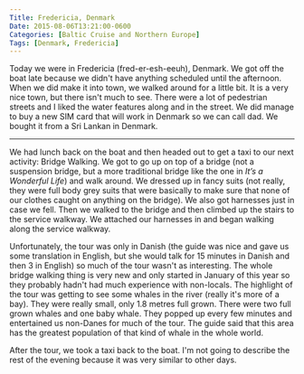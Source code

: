 ```yaml
---
Title: Fredericia, Denmark
Date: 2015-08-06T13:21:00-0600
Categories: [Baltic Cruise and Northern Europe]
Tags: [Denmark, Fredericia]
---
```


Today we were in Fredericia (fred-er-esh-eeuh), Denmark. We got off the boat
late because we didn't have anything scheduled until the afternoon.  When we did
make it into town, we walked around for a little bit. It is a very nice town,
but there isn't much to see. There were a lot of pedestrian streets and I liked
the water features along and in the street. We did manage to buy a new SIM card
that will work in Denmark so we can call dad. We bought it from a Sri Lankan in
Denmark.

------------------------------------------------------------------------

We had lunch back on the boat and then headed out to get a taxi to our next
activity: Bridge Walking. We got to go up on top of a bridge (not a suspension
bridge, but a more traditional bridge like the one in *It’s a Wonderful Life*)
and walk around. We dressed up in fancy suits (not really, they were full body
grey suits that were basically to make sure that none of our clothes caught on
anything on the bridge). We also got harnesses just in case we fell. Then we
walked to the bridge and then climbed up the stairs to the service walkway. We
attached our harnesses in and began walking along the service walkway.

Unfortunately, the tour was only in Danish (the guide was nice and gave us some
translation in English, but she would talk for 15 minutes in Danish and then 3
in English) so much of the tour wasn't as interesting. The whole bridge walking
thing is very new and only started in January of this year so they probably
hadn't had much experience with non-locals. The highlight of the tour was
getting to see some whales in the river (really it's more of a bay). They were
really small, only 1.8 metres full grown. There were two full grown whales and
one baby whale. They popped up every few minutes and entertained us non-Danes
for much of the tour. The guide said that this area has the greatest population
of that kind of whale in the whole world.

After the tour, we took a taxi back to the boat. I'm not going to describe the
rest of the evening because it was very similar to other days.
